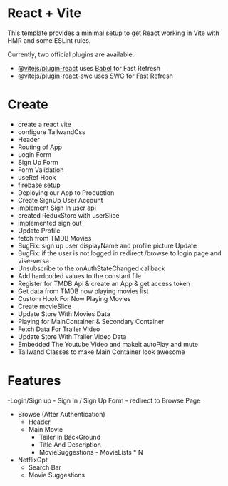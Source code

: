 # React + Vite

This template provides a minimal setup to get React working in Vite with HMR and some ESLint rules.

Currently, two official plugins are available:

- [@vitejs/plugin-react](https://github.com/vitejs/vite-plugin-react/blob/main/packages/plugin-react/README.md) uses [Babel](https://babeljs.io/) for Fast Refresh
- [@vitejs/plugin-react-swc](https://github.com/vitejs/vite-plugin-react-swc) uses [SWC](https://swc.rs/) for Fast Refresh


# Create 
- create a react vite 
- configure TailwandCss
- Header
- Routing of  App
- Login Form
- Sign Up Form
- Form Validation
- useRef Hook
- firebase setup
- Deploying our App to Production 
- Create SignUp User Account
- implement Sign In user api
- created ReduxStore with userSlice
- implemented  sign out 
- Update Profile 
- fetch from TMDB Movies
- BugFix: sign up user displayName and profile picture Update  
- BugFix: if the user is not logged in redirect /browse to login page  and vise-versa
- Unsubscribe to the onAuthStateChanged callback 
- Add hardcoded values to the constant file
- Register for TMDB Api & create an App & get access token
- Get data from TMDB now playing movies list
- Custom Hook For Now Playing Movies
- Create movieSlice
- Update Store With Movies Data
- Playing for MainContainer & Secondary Container 
- Fetch Data For Trailer Video 
- Update Store With Trailer Video Data
- Embedded The Youtube Video and makeit autoPlay and mute 
- Tailwand Classes to make  Main Container  look awesome



# Features
-Login/Sign up
     - Sign In / Sign Up Form
     - redirect to Browse Page

- Browse (After Authentication)
  - Header
  - Main Movie 
     - Tailer in BackGround 
     - Title And Description 
     - MovieSuggestions 
           - MovieLists * N
- NetflixGpt
    - Search Bar
    - Movie Suggestions

